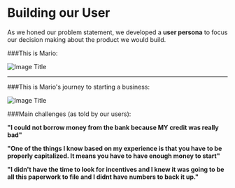 
# Building our User

As we honed our problem statement, we developed a **user persona** to focus our decision making about the product we would build.


###This is Mario:


![Image Title]( http://cl.ly/image/0n073P3H430Z/mario-persona.jpg)

---

###This is Mario's journey to starting a business:

![Image Title]( http://cl.ly/image/3V3U0J0q1j1x/unnamed%20copy%203.png)


###Main challenges (as told by our users):

**"I could not borrow money from the bank because MY credit was really bad"**


**"One of the things I know based on my experience is that you have to be properly capitalized. It means you have to have enough money to start"**


**"I didn't have the time to look for incentives and I knew it was going to be all this paperwork to file and I didnt have numbers to back it up."**


